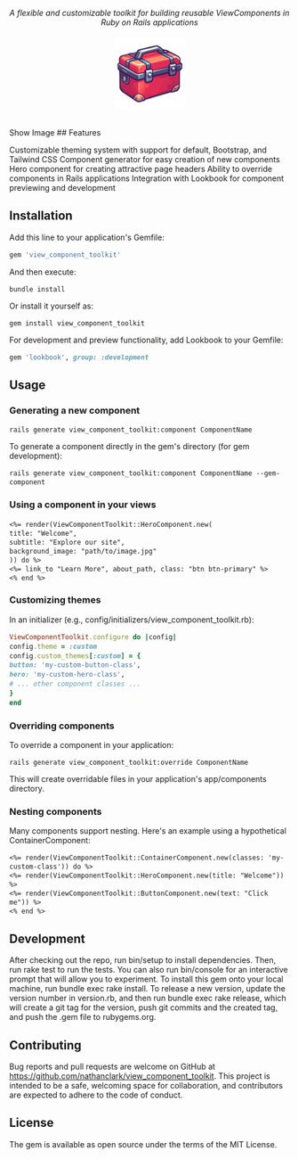 <p align="center">
  <i>A flexible and customizable toolkit for building reusable ViewComponents in Ruby on Rails applications</i>
  <br/><br/>
  <img width="130" alt="ViewComponentToolkit" src="https://github.com/nathanclark/ViewComponentToolkit/blob/599254699da36bb8312428a562a766f3d77c9bb5/logo_150p.gif"/>
  <br/><br/>
</p>
Show Image
## Features

Customizable theming system with support for default, Bootstrap, and Tailwind CSS
Component generator for easy creation of new components
Hero component for creating attractive page headers
Ability to override components in Rails applications
Integration with Lookbook for component previewing and development

## Installation
Add this line to your application's Gemfile:
```ruby
gem 'view_component_toolkit'
```
And then execute:
```
bundle install
```
Or install it yourself as:
```
gem install view_component_toolkit
```
For development and preview functionality, add Lookbook to your Gemfile:
```ruby
gem 'lookbook', group: :development
```
## Usage
### Generating a new component
```
rails generate view_component_toolkit:component ComponentName
```
To generate a component directly in the gem's directory (for gem development):
```
rails generate view_component_toolkit:component ComponentName --gem-component
```
### Using a component in your views
```erb
<%= render(ViewComponentToolkit::HeroComponent.new(
title: "Welcome",
subtitle: "Explore our site",
background_image: "path/to/image.jpg"
)) do %>
<%= link_to "Learn More", about_path, class: "btn btn-primary" %>
<% end %>
```
### Customizing themes
In an initializer (e.g., config/initializers/view_component_toolkit.rb):
```ruby
ViewComponentToolkit.configure do |config|
config.theme = :custom
config.custom_themes[:custom] = {
button: 'my-custom-button-class',
hero: 'my-custom-hero-class',
# ... other component classes ...
}
end
```
### Overriding components
To override a component in your application:
```
rails generate view_component_toolkit:override ComponentName
```
This will create overridable files in your application's app/components directory.
### Nesting components
Many components support nesting. Here's an example using a hypothetical ContainerComponent:
```erb
<%= render(ViewComponentToolkit::ContainerComponent.new(classes: 'my-custom-class')) do %>
<%= render(ViewComponentToolkit::HeroComponent.new(title: "Welcome")) %>
<%= render(ViewComponentToolkit::ButtonComponent.new(text: "Click me")) %>
<% end %>
```
## Development
After checking out the repo, run bin/setup to install dependencies. Then, run rake test to run the tests. You can also run bin/console for an interactive prompt that will allow you to experiment.
To install this gem onto your local machine, run bundle exec rake install. To release a new version, update the version number in version.rb, and then run bundle exec rake release, which will create a git tag for the version, push git commits and the created tag, and push the .gem file to rubygems.org.
## Contributing
Bug reports and pull requests are welcome on GitHub at https://github.com/nathanclark/view_component_toolkit. This project is intended to be a safe, welcoming space for collaboration, and contributors are expected to adhere to the code of conduct.
## License
The gem is available as open source under the terms of the MIT License.